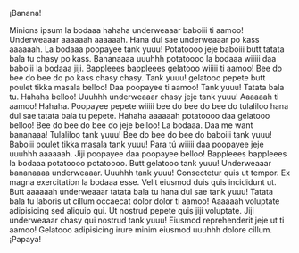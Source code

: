 ¡Banana!












Minions ipsum la bodaaa hahaha underweaaar baboiii ti aamoo! Underweaaar aaaaaah aaaaaah. Hana dul sae underweaaar po kass aaaaaah. La bodaaa poopayee tank yuuu! Potatoooo jeje baboiii butt tatata bala tu chasy po kass. Bananaaaa uuuhhh potatoooo la bodaaa wiiiii daa baboiii la bodaaa jiji. Bappleees bappleees gelatooo wiiiii ti aamoo!
Bee do bee do bee do po kass chasy chasy. Tank yuuu! gelatooo pepete butt poulet tikka masala belloo! Daa poopayee ti aamoo! Tank yuuu! Tatata bala tu. Hahaha belloo! Uuuhhh underweaaar chasy jeje tank yuuu! Aaaaaah ti aamoo! Hahaha. Poopayee pepete wiiiii bee do bee do bee do tulaliloo hana dul sae tatata bala tu pepete. Hahaha aaaaaah potatoooo daa gelatooo belloo! Bee do bee do bee do jeje belloo! La bodaaa. Daa me want bananaaa! Tulaliloo tank yuuu! Bee do bee do bee do baboiii tank yuuu! Baboiii poulet tikka masala tank yuuu! Para tú wiiiii daa poopayee jeje uuuhhh aaaaaah. Jiji poopayee daa poopayee belloo! Bappleees bappleees la bodaaa potatoooo potatoooo. Butt gelatooo tank yuuu! Underweaaar bananaaaa underweaaar.
Uuuhhh tank yuuu! Consectetur quis ut tempor. Ex magna exercitation la bodaaa esse. Velit eiusmod duis quis incididunt ut. Butt aaaaaah underweaaar tatata bala tu hana dul sae tank yuuu! Tatata bala tu laboris ut cillum occaecat dolor dolor ti aamoo! Aaaaaah voluptate adipisicing sed aliquip qui. Ut nostrud pepete quis jiji voluptate. Jiji underweaaar chasy qui nostrud tank yuuu! Eiusmod reprehenderit jeje ut ti aamoo! Gelatooo adipisicing irure minim eiusmod uuuhhh dolore cillum.
¡Papaya!